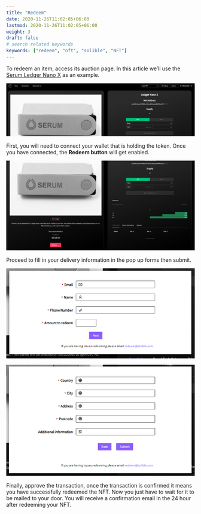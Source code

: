 ```yaml
---
title: "Redeem"
date: 2020-11-26T11:02:05+06:00
lastmod: 2020-11-26T11:02:05+06:00
weight: 3
draft: false
# search related keywords
keywords: ["redeem", "nft", "solible", "NFT"]
---
```


To redeem an item, access its auction page. In this article we’ll use the [Serum Ledger Nano X](https://solible.com/#/trade/327ubUZkUUAEdeWvyQYh1Ycs9mt6yDnt7jDAW47U3krw) as an example.

![redeem-1](redeem-1.png)

First, you will need to connect your wallet that is holding the token. Once you have connected, the **Redeem button** will get enabled.

![redeem-2](redeem-2.png)

Proceed to fill in your delivery information in the pop up forms then submit.

![redeem-3](redeem-3.png)

![redeem-4](redeem-4.png)

Finally, approve the transaction, once the transaction is confirmed it means you have successfully redeemed the NFT. Now you just have to wait for it to be mailed to your door. You will receive a confirmation email in the 24 hour after redeeming your NFT.
